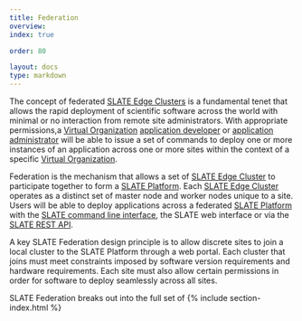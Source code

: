 ```yaml
---
title: Federation
overview: 
index: true

order: 80

layout: docs
type: markdown
---
```

The concept of federated [SLATE Edge Clusters](http://slateci.io/docs/concepts/hardware-components/edge-cluster.html) is a fundamental tenet that allows the rapid deployment of scientific software across the world with minimal or no interaction from remote site administrators.  With appropriate permissions,a [Virtual Organization](http://slateci.io/docs/concepts/organizational-roles/virtual-organization.html) [application developer](http://slateci.io/docs/concepts/individual-roles/application-developer.html) or [application administrator](http://slateci.io/docs/concepts/individual-roles/application-administrator.html) will be able to issue a set of commands to deploy one or more instances of an application across one or more sites within the context of a specific [Virtual
Organization](http://slateci.io/docs/concepts/organizational-roles/virtual-organization.html).

Federation is the mechanism that allows a set of [SLATE Edge Cluster](http://slateci.io/docs/concepts/hardware-components/edge-cluster.html) to participate together to form a [SLATE Platform](http://slateci.io/docs/concepts/hardware-components/platform.html).  Each [SLATE Edge Cluster](http://slateci.io/docs/concepts/hardware-components/edge-cluster.html) operates as a distinct set of master node and worker nodes unique to a site.  Users will be able to deploy applications across a federated [SLATE Platform](http://slateci.io/docs/concepts/hardware-components/platform.html) with the [SLATE command line interface](http://slateci.io/docs/concepts/software-components/cli.html), the SLATE web interface or via the [SLATE REST API]().

A key SLATE Federation design principle is to allow discrete sites to join a local cluster to the SLATE Platform through a web portal.  Each cluster that joins must meet constraints imposed by software version requirements and hardware requirements.  Each site must also allow certain permissions in order for software to deploy seamlessly across all sites.  

SLATE Federation breaks out into the full set of
{% include section-index.html %}

